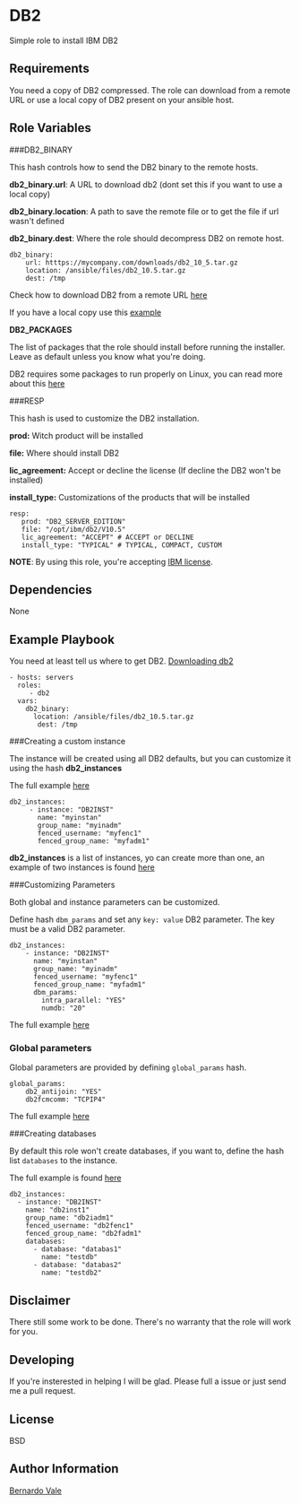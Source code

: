 DB2
=========

Simple role to install IBM DB2

Requirements
------------
You need a copy of DB2 compressed. The role can download from a remote URL or use a local copy of DB2 present on your ansible host.

Role Variables
--------------

###DB2_BINARY

This hash controls how to send the DB2 binary to the remote hosts.

**db2_binary.url**: A URL to download db2 (dont set this if you want to use a local copy)

**db2_binary.location**: A path to save the remote file or to get the file if url wasn't defined

**db2_binary.dest**: Where the role should decompress DB2 on remote host.


    db2_binary:
        url: htttps://mycompany.com/downloads/db2_10_5.tar.gz
        location: /ansible/files/db2_10.5.tar.gz
        dest: /tmp
        
        
 Check how to download DB2 from a remote URL [here](examples/downloading_db2.yml)
 
 If you have a local copy use this [example](examples/local_db2.yml)

**DB2_PACKAGES**

The list of packages that the role should install before running the installer. Leave as default unless you know what you're doing.

DB2 requires some packages to run properly on Linux, you can read more about this [here](https://www-01.ibm.com/support/knowledgecenter/SSEPGG_10.5.0/com.ibm.db2.luw.qb.server.doc/doc/r0008865.html?lang=en)

###RESP

This hash is used to customize the DB2 installation.

**prod:** Witch product will be installed

**file:** Where should install DB2

**lic_agreement:** Accept or decline the license (If decline the DB2 won't be installed)

**install_type:** Customizations of the products that will be installed

    resp:
       prod: "DB2_SERVER_EDITION"
       file: "/opt/ibm/db2/V10.5"
       lic_agreement: "ACCEPT" # ACCEPT or DECLINE
       install_type: "TYPICAL" # TYPICAL, COMPACT, CUSTOM
      
**NOTE**: By using this role, you're accepting [IBM license](http://www-03.ibm.com/software/sla/sladb.nsf/search/).

Dependencies
------------
None

Example Playbook
----------------

You need at least tell us where to get DB2. [Downloading db2](examples/downloading_db2.yml)

    - hosts: servers
      roles:
         - db2
      vars:
        db2_binary:
          location: /ansible/files/db2_10.5.tar.gz
           dest: /tmp

###Creating a custom instance

The instance will be created using all DB2 defaults, but you can customize it using the hash **db2_instances**

The full example [here](examples/custom_instance.yml)

    db2_instances:
         - instance: "DB2INST"
           name: "myinstan" 
           group_name: "myinadm"
           fenced_username: "myfenc1"
           fenced_group_name: "myfadm1"
           
**db2_instances** is a list of instances, yo can create more than one, an example of two instances is found [here](examples/multiples_instances.yml)

###Customizing Parameters

Both global and instance parameters can be customized.

Define hash `dbm_params` and set any `key: value` DB2 parameter. The key must be a valid DB2 parameter.

    db2_instances:
        - instance: "DB2INST"
          name: "myinstan" 
          group_name: "myinadm"
          fenced_username: "myfenc1"
          fenced_group_name: "myfadm1"
          dbm_params:
            intra_parallel: "YES"
            numdb: "20"
            
The full example [here](examples/instance_with_custom_params.yml)

### Global parameters

Global parameters are provided by defining `global_params` hash.

    global_params:
        db2_antijoin: "YES"
        db2fcmcomm: "TCPIP4"
 
 The full example [here](examples/global_profile.yml)
        

###Creating databases

By default this role won't create databases, if you want to, define the hash list `databases` to the instance.

The full example is found [here](examples/databases.yml)

    db2_instances:
      - instance: "DB2INST"
        name: "db2inst1" 
        group_name: "db2iadm1"
        fenced_username: "db2fenc1"
        fenced_group_name: "db2fadm1"
        databases:
          - database: "databas1"
            name: "testdb"
          - database: "databas2"
            name: "testdb2"

Disclaimer
---------
There still some work to be done. There's no warranty that the role will work for you.

Developing
--------
If you're insterested in helping I will be glad. Please full a issue or just send me a pull request.

License
-------

BSD

Author Information
------------------
[Bernardo Vale](https://github.com/bernardoVale)
